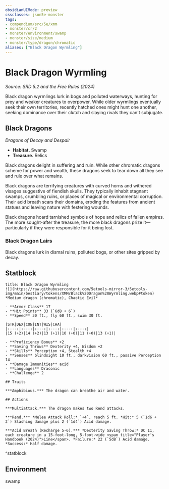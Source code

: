 ```yaml
---
obsidianUIMode: preview
cssclasses: json5e-monster
tags:
- compendium/src/5e/xmm
- monster/cr/2
- monster/environment/swamp
- monster/size/medium
- monster/type/dragon/chromatic
aliases: ["Black Dragon Wyrmling"]
---
```

# Black Dragon Wyrmling
*Source: SRD 5.2 and the Free Rules (2024)*  

Black dragon wyrmlings lurk in bogs and polluted waterways, hunting for prey and weaker creatures to overpower. While older wyrmlings eventually seek their own territories, recently hatched ones might hunt one another, seeking dominance over their clutch and slaying rivals they can't subjugate.

## Black Dragons

*Dragons of Decay and Despair*

- **Habitat.** Swamp  
- **Treasure.** Relics  

Black dragons delight in suffering and ruin. While other chromatic dragons scheme for power and wealth, these dragons seek to tear down all they see and rule over what remains.

Black dragons are terrifying creatures with curved horns and withered visages suggestive of fiendish skulls. They typically inhabit stagnant swamps, crumbling ruins, or places of magical or environmental corruption. Their acid breath scars their domains, eroding the features from ancient statues and leaving nature with festering wounds.

Black dragons hoard tarnished symbols of hope and relics of fallen empires. The more sought-after the treasure, the more black dragons prize it—particularly if they were responsible for it being lost.

### Black Dragon Lairs

Black dragons lurk in dismal ruins, polluted bogs, or other sites gripped by decay.

## Statblock

```ad-statblock
title: Black Dragon Wyrmling
![](https://raw.githubusercontent.com/5etools-mirror-3/5etools-img/main/bestiary/tokens/XMM/Black%20Dragon%20Wyrmling.webp#token)
*Medium dragon (chromatic), Chaotic Evil*

- **Armor Class** 17
- **Hit Points** 33 (`6d8 + 6`)
- **Speed** 30 ft., fly 60 ft., swim 30 ft.

|STR|DEX|CON|INT|WIS|CHA|
|:---:|:---:|:---:|:---:|:---:|:---:|
|15 (+2)|14 (+2)|13 (+1)|10 (+0)|11 (+0)|13 (+1)|

- **Proficiency Bonus** +2
- **Saving Throws** Dexterity +4, Wisdom +2
- **Skills** Perception +4, Stealth +4
- **Senses** blindsight 10 ft., darkvision 60 ft., passive Perception 14
- **Damage Immunities** acid
- **Languages** Draconic
- **Challenge** 2

## Traits

***Amphibious.*** The dragon can breathe air and water.

## Actions

***Multiattack.*** The dragon makes two Rend attacks.

***Rend.*** *Melee Attack Roll:* `+4`, reach 5 ft. *Hit:* 5 (`1d6 + 2`) Slashing damage plus 2 (`1d4`) Acid damage.

***Acid Breath (Recharge 5-6).*** *Dexterity Saving Throw:* DC 11, each creature in a 15-foot-long, 5-foot-wide <span title="Player's Handbook (2024)">Line</span>. *Failure:* 22 (`5d8`) Acid damage. *Success:* Half damage.
```
^statblock

## Environment

swamp